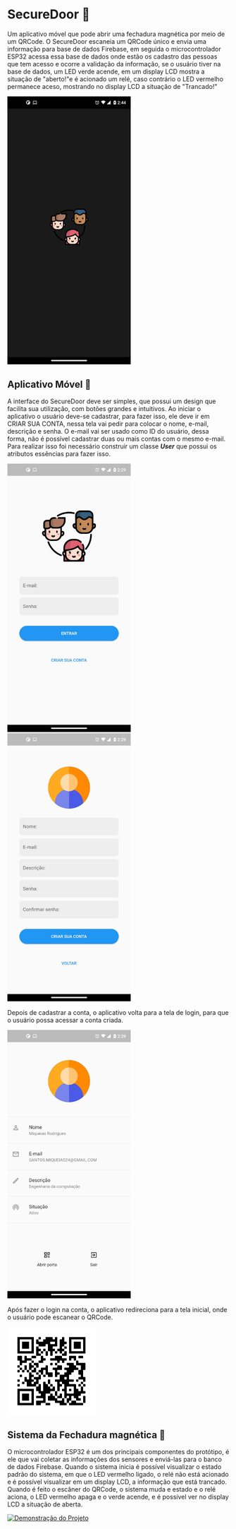 # SecureDoor :door:
Um aplicativo móvel que pode abrir uma fechadura magnética por meio de um QRCode. O SecureDoor escaneia um QRCode único e envia uma informação para base de dados Firebase, em seguida o microcontrolador ESP32 acessa essa base de dados onde estão os cadastro das pessoas que tem acesso e ocorre a validação da informação, se o usuário tiver na base de dados, um LED verde acende, em um display LCD mostra a situação de "aberto!"e é acionado um relé, caso contrário o LED vermelho permanece aceso, mostrando no display LCD a situação de "Trancado!"

<img src="https://github.com/miqueiasrodrigues/SecureDoor/blob/main/assets/images/0.jpeg" width="280">

## Aplicativo Móvel :iphone:
A interface do SecureDoor deve ser simples, que possui um design que facilita sua utilização, com botões grandes e intuitivos. Ao iniciar o aplicativo o usuário deve-se
cadastrar, para fazer isso, ele deve ir em CRIAR SUA CONTA, nessa tela vai pedir para colocar o nome, e-mail, descrição e senha. O e-mail vai ser usado como ID do usuário,
dessa forma, não é possível cadastrar duas ou mais contas com o mesmo e-mail. Para realizar isso foi necessário construir um classe ***User*** que possui os atributos essências para fazer isso.

<img src="https://github.com/miqueiasrodrigues/SecureDoor/blob/main/assets/images/1.jpeg" width="280"> <img src="https://github.com/miqueiasrodrigues/SecureDoor/blob/main/assets/images/2.jpeg" width="280"> 

Depois de cadastrar a conta, o aplicativo volta para a tela de login, para que o usuário possa acessar a conta criada. 

<img src="https://github.com/miqueiasrodrigues/SecureDoor/blob/main/assets/images/3.jpeg" width="280">

Após fazer o login na conta, o aplicativo redireciona para a tela inicial, onde o usuário pode escanear o QRCode.

<img src="https://github.com/miqueiasrodrigues/SecureDoor/blob/main/assets/images/frame.png" width="200"> 


## Sistema da Fechadura magnética :closed_lock_with_key:
O microcontrolador ESP32 é um dos principais componentes do protótipo, é ele que vai coletar as informações dos sensores e enviá-las para o banco de dados Firebase. Quando o sistema inicia é possível visualizar o estado padrão do sistema, em que o LED vermelho ligado, o relé não está acionado e é possível visualizar em um display LCD,
a informação que está trancado. Quando é feito o escâner do QRCode, o sistema muda e estado e o relé aciona,
o LED vermelho apaga e o verde acende, e é possível ver no display LCD a situação de aberta. 

[![Demonstração do Projeto](https://yt-embed.herokuapp.com/embed?v=HN4Dl7bCTV0)](https://www.youtube.com/watch?v=HN4Dl7bCTV0 "Demonstração do SecureDoor")


